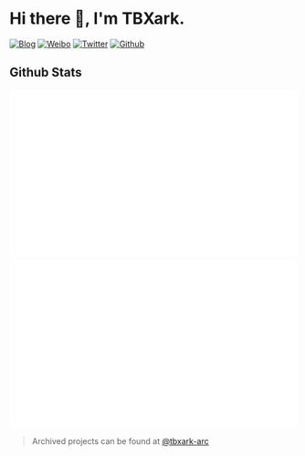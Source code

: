# Hi there 👋, I'm TBXark.

[![Blog](https://img.shields.io/badge/Blog-444.svg)](https://www.tbxark.com)
[![Weibo](https://img.shields.io/badge/Weibo-ff2000.svg)](https://weibo.com/tbxark)
[![Twitter](https://img.shields.io/badge/Twitter-1190df.svg)](https://twitter.com/tbxark)
[![Github](https://img.shields.io/github/followers/tbxark?label=Follow&style=social)](https://github.com/tbxark)


## Github Stats

[![overview](https://raw.githubusercontent.com/TBXark/TBXark/refs/heads/stats/overview.svg)](https://github.com/TBXark/TBXark) [![languages](https://raw.githubusercontent.com/TBXark/TBXark/refs/heads/stats/languages.svg)](https://github.com/TBXark/TBXark)


> Archived projects can be found at [@tbxark-arc](https://github.com/tbxark-arc)

